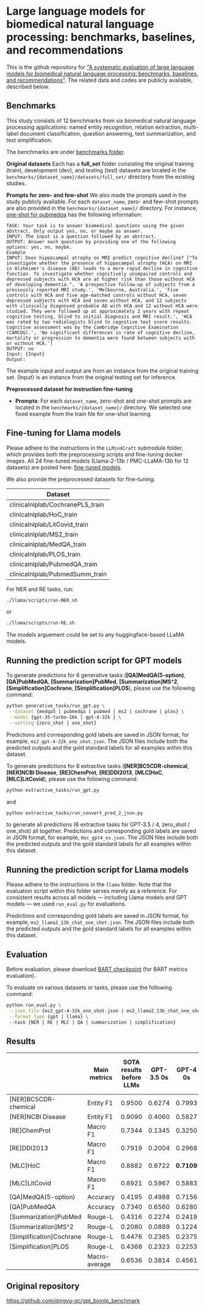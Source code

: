 # Large language models for biomedical natural language processing: benchmarks, baselines, and recommendations

This is the github repository for ["A systematic evaluation of large language models for biomedical natural language processing: benchmarks, baselines, and recommendations"](https://arxiv.org/pdf/2305.16326). The related data and codes are publicly available, described below.


## Benchmarks
This study consists of 12 benchmarks from six biomedical natural language processing applications: named entity recognition, relation extraction, multi-label document classification, question answering, text summarization, and text simplification.

The benchmarks are under [benchmarks folder](https://github.com/BIDS-Xu-Lab/Biomedical-NLP-Benchmarks/tree/main/benchmarks). 

**Original datasets**
Each has a **full_set** folder consisting the original
training (train), development (dev), and testing (test) datasets are located in the `benchmarks/{dataset_name}/datasets/full_set/` directory from the existing studies. 

**Prompts for zero- and few-shot**
We also made the prompts used in the study publicly available. For each `dataset_name`, zero- and few-shot prompts are also provided in the `benchmarks/{dataset_name}/` directory. For instance, [one-shot for pubmedqa](https://github.com/BIDS-Xu-Lab/Biomedical-NLP-Benchmarks/edit/main/benchmarks/%5BQA%5DPubMedQA/prompt_oneshot.txt) has the following information:

``` 
TASK: Your task is to answer biomedical questions using the given abstract. Only output yes, no, or maybe as answer. 
INPUT: The input is a question followed by an abstract.
OUTPUT: Answer each question by providing one of the following options: yes, no, maybe.
Example
INPUT: Does hippocampal atrophy on MRI predict cognitive decline? ["To investigate whether the presence of hippocampal atrophy (HCA) on MRI in Alzheimer's disease (AD) leads to a more rapid decline in cognitive function. To investigate whether cognitively unimpaired controls and depressed subjects with HCA are at higher risk than those without HCA of developing dementia.", 'A prospective follow-up of subjects from a previously reported MRI study.', 'Melbourne, Australia.', 'Five controls with HCA and five age-matched controls without HCA, seven depressed subjects with HCA and seven without HCA, and 12 subjects with clinically diagnosed probable AD with HCA and 12 without HCA were studied. They were followed up at approximately 2 years with repeat cognitive testing, blind to initial diagnosis and MRI result.', 'HCA was rated by two radiologists blind to cognitive test score results. Cognitive assessment was by the Cambridge Cognitive Examination (CAMCOG).', 'No significant differences in rate of cognitive decline, mortality or progression to dementia were found between subjects with or without HCA.']
OUTPUT: no
Input: {Input}
Output:
```
The example input and output are from an instance from the original training set. {Input} is an instance from the original testing set for inference.



**Preprocessed dataset for instruction fine-tuning**



- **Prompts**: For each `dataset_name`, zero-shot and one-shot prompts are located in the `benchmarks/{dataset_name}/` directory. We selected one fixed example from the train file for one-shot learning.

## Fine-tuning for Llama models

Please adhere to the instructions in the `LLMindCraft` submodule folder, which provides both the preprocessing scripts and fine-tuning docker images. All 24 fine-tuned models (Llama-2-13b / PMC-LLaMA-13b for 12 datasets) are posted here: [fine-tuned models](https://huggingface.co/clinicalnlplab).

We also provide the preprocessed datasets for fine-tuning:

| Dataset                                           |
|---------------------------------------------------|
| clinicalnlplab/CochranePLS_train                  |
| clinicalnlplab/HoC_train                          |
| clinicalnlplab/LitCovid_train                     |
| clinicalnlplab/MS2_train                          |
| clinicalnlplab/MedQA_train                        |
| clinicalnlplab/PLOS_train                         |
| clinicalnlplab/PubmedQA_train                     |
| clinicalnlplab/PubmedSumm_train                   |

For NER and RE tasks, run:
```bash
./llama/scripts/run-NER.sh 
```
or
```bash
./llama/scripts/run-RE.sh 
```
The models arguement could be set to any huggingface-based LLaMA models.

## Running the prediction script for GPT models

To generate predictions for 6 generative tasks (**[QA]MedQA(5-option)**, **[QA]PubMedQA**, **[Summarization]PubMed**, **[Summarization]MS^2**, **[Simplification]Cochrane**, **[Simplification]PLOS**), please use the following command:

```bash
python generative_tasks/run_gpt.py \
 --dataset {medqa5 | pubmedqa | pubmed | ms2 | cochrane | plos} \
 --model {gpt-35-turbo-16k | gpt-4-32k } \
 --setting {zero_shot | one_shot}
```
Predictions and corresponding gold labels are saved in JSON format, for example, `ms2_gpt-4-32k_one_shot.json`. The JSON files include both the predicted outputs and the gold standard labels for all examples within this dataset.

To generate predictions for 6 extractive tasks (**[NER]BC5CDR-chemical**, **[NER]NCBI Disease**, **[RE]ChemProt**, **[RE]DDI2013**, **[MLC]HoC**,  **[MLC]LitCovid**), please use the following command:

```bash
python extractive_tasks/run_gpt.py
```
and
```bash
python extractive_tasks/run_convert_pred_2_json.py
```
to generate all predictions (6 extractive tasks for GPT-3.5 / 4, zero_shot / one_shot) all together. Predictions and corresponding gold labels are saved in JSON format, for example, `Hoc_gpt4_os.json`. The JSON files include both the predicted outputs and the gold standard labels for all examples within this dataset.

## Running the prediction script for Llama models

Please adhere to the instructions in the `llama` folder. Note that the evaluation script within this folder serves merely as a reference. For consistent results across all models — including Llama models and GPT models — we used `run_eval.py` for evaluations.

Predictions and corresponding gold labels are saved in JSON format, for example, `ms2_llama2_13b_chat_one_shot.json`. The JSON files include both the predicted outputs and the gold standard labels for all examples within this dataset.

## Evaluation

Before evaluation, please download [BART checkpoint](https://drive.google.com/u/0/uc?id=1_7JfF7KOInb7ZrxKHIigTMR4ChVET01m&export=download) (for BART metrics evaluation).

To evaluate on various datasets or tasks, please use the following command:
```bash
python run_eval.py \
 --json_file {ms2_gpt-4-32k_one_shot.json | ms2_llama2_13b_chat_one_shot.json | ...} \
 --format_type {gpt | llama} \ 
 --task {NER | RE | MLC | QA | summarization | simplification}
```


## Results

|             | Main metrics |SOTA results before LLMs | GPT-3.5 0s | GPT-4 0s  | LLAMA2 13B 0s | GPT-3.5 1s | GPT-4 1s  | LLAMA2 13B 1s | GPT-3.5 5s | GPT-4 5s  | LLAMA2 13B 5s | LLAMA2 13B fine-tuned | PMC LLAMA 13B fine-tuned |
|-------------|-----|---------------------|---------|---------|------------|---------|---------|------------|------------|---------------|------------|------------|---------------|
| [NER]BC5CDR-chemical     | Entity F1       | 0.9500  | 0.6274  | 0.7993 | 0.3944  | 0.7133  | **0.8327***  |0.6276 | 0.7228 | 0.7979 | 0.5530 | **0.9149** | 0.9063 |
| [NER]NCBI Disease        | Entity F1       | 0.9090  | 0.4060  | 0.5827 | 0.2211  | 0.4817  | 0.5988  |0.3811 | 0.4309 | **0.6389*** | 0.4847 | **0.8682*** | 0.8353 |
| [RE]ChemProt             | Macro F1        | 0.7344  | 0.1345  | 0.3250 | 0.1392  | 0.1280  | 0.3391  |0.0718 | 0.1758 | **0.3756** | 0.0967 | **0.4612*** | 0.3111 |
| [RE]DDI2013              | Macro F1        | 0.7919  | 0.2004  | 0.2968 | 0.1305  | 0.2126  | **0.3312**  |0.1779 | 0.1706 | 0.3276 | 0.1663 | **0.6218** | 0.5700 |
| [MLC]HoC                 | Macro F1        | 0.8882  | 0.6722  | **0.7109** | 0.1285  | 0.6671  | 0.7093  |0.3072 | 0.6994 | 0.7099 | 0.1797 | **0.6957*** | 0.4221 |
| [MLC]LitCovid            | Macro F1        | 0.8921  | 0.5967  | 0.5883 | 0.3825  | 0.6009  | 0.5901  |0.4808 | **0.6179** | 0.6077 | 0.3305 | **0.5725*** | 0.4273 |
| [QA]MedQA(5-option)      | Accuracy        | 0.4195  | 0.4988  | 0.7156 | 0.2522  | 0.5161  | 0.7439  |0.2899 | 0.5208 | **0.7651*** | 0.3504 | **0.4462*** | 0.3975 |
| [QA]PubMedQA             | Accuracy        | 0.7340  | 0.6560  | 0.6280 | 0.5520  | 0.4600  | 0.7100  |0.2660 | 0.6920 | **0.7580*** | 0.6000 | **0.8040*** | 0.7680 |
| [Summarization]PubMed    | Rouge-L         | 0.4316  | 0.2274  | 0.2419 | 0.1190  | 0.2351  | 0.2427  |0.0989 | 0.2423 | **0.2444** | 0.1629 | **0.1857*** | 0.1684 |
| [Summarization]MS^2      | Rouge-L         | 0.2080  | 0.0889  | 0.1224 | 0.0948  | 0.1132  | **0.1248**  |0.0320 | 0.1013 | 0.1218 | 0.1205 | **0.0934*** | 0.0059 |
| [Simplification]Cochrane | Rouge-L         | 0.4476  | 0.2365  | 0.2375 | 0.2081  | 0.2447  | 0.2385  |0.2207 | **0.2470** | 0.2469 | 0.2283 | 0.2355 | **0.2370** |
| [Simplification]PLOS     | Rouge-L         | 0.4368  | 0.2323  | 0.2253 | 0.2121  | **0.2449***  | 0.2386  |0.1836 | 0.2416 | 0.2409 | 0.1656 | **0.2583** | 0.2577 |
|                          | Macro-average   | 0.6536  | 0.3814  | 0.4561 | 0.2362  | 0.3848  | 0.4750  |0.2614 | 0.4052 | **0.4862** | 0.2866 | **0.5131** | 0.4422 |


## Original repository

https://github.com/qingyu-qc/gpt_bionlp_benchmark

